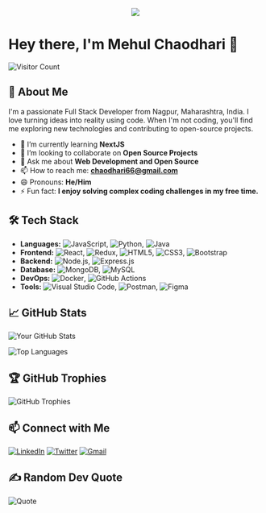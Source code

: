 <!-- Profile Header -->
<p align="center">
  <img src="https://capsule-render.vercel.app/api?text=Hey%20Everyone!🕹️&animation=fadeIn&type=waving&color=gradient&height=100"/>
</p>

# Hey there, I'm Mehul Chaodhari 👋

![Visitor Count](https://komarev.com/ghpvc/?username=Me-cha&color=blue)

## 🚀 About Me

I'm a passionate Full Stack Developer from Nagpur, Maharashtra, India. I love turning ideas into reality using code. When I'm not coding, you'll find me exploring new technologies and contributing to open-source projects.

- 🌱 I’m currently learning **NextJS**
- 👯 I’m looking to collaborate on **Open Source Projects**
- 💬 Ask me about **Web Development and Open Source**
- 📫 How to reach me: **chaodhari66@gmail.com**
- 😄 Pronouns: **He/Him**
- ⚡ Fun fact: **I enjoy solving complex coding challenges in my free time.**

## 🛠️ Tech Stack

- **Languages:** ![JavaScript](https://img.shields.io/badge/-JavaScript-black?style=flat-square&logo=javascript), ![Python](https://img.shields.io/badge/-Python-black?style=flat-square&logo=python), ![Java](https://img.shields.io/badge/-Java-black?style=flat-square&logo=java)
- **Frontend:** ![React](https://img.shields.io/badge/-React-black?style=flat-square&logo=react), ![Redux](https://img.shields.io/badge/-Redux-black?style=flat-square&logo=redux), ![HTML5](https://img.shields.io/badge/-HTML5-black?style=flat-square&logo=html5), ![CSS3](https://img.shields.io/badge/-CSS3-black?style=flat-square&logo=css3), ![Bootstrap](https://img.shields.io/badge/-Bootstrap-black?style=flat-square&logo=bootstrap)
- **Backend:** ![Node.js](https://img.shields.io/badge/-Node.js-black?style=flat-square&logo=node.js), ![Express.js](https://img.shields.io/badge/-Express.js-black?style=flat-square&logo=express)
- **Database:** ![MongoDB](https://img.shields.io/badge/-MongoDB-black?style=flat-square&logo=mongodb), ![MySQL](https://img.shields.io/badge/-MySQL-black?style=flat-square&logo=mysql)
- **DevOps:** ![Docker](https://img.shields.io/badge/-Docker-black?style=flat-square&logo=docker), ![GitHub Actions](https://img.shields.io/badge/-GitHub%20Actions-black?style=flat-square&logo=github-actions)
- **Tools:** ![Visual Studio Code](https://img.shields.io/badge/-VS%20Code-black?style=flat-square&logo=visual-studio-code), ![Postman](https://img.shields.io/badge/-Postman-black?style=flat-square&logo=postman), ![Figma](https://img.shields.io/badge/-Figma-black?style=flat-square&logo=figma)

## 📈 GitHub Stats

![Your GitHub Stats](https://github-readme-stats.vercel.app/api?username=Me-cha&show_icons=true&hide_border=true&theme=dark)

![Top Languages](https://github-readme-stats.vercel.app/api/top-langs/?username=Me-cha&layout=compact&hide_border=true&theme=dark)

## 🏆 GitHub Trophies

![GitHub Trophies](https://github-profile-trophy.vercel.app/?username=Me-cha&theme=onedark)

## 📫 Connect with Me

[![LinkedIn](https://img.shields.io/badge/-LinkedIn-blue?style=flat-square&logo=linkedin&logoColor=white&link=https://www.linkedin.com/in/mehul-chaodhari-13874b24a/)](https://www.linkedin.com/in/mehul-chaodhari-13874b24a/)
[![Twitter](https://img.shields.io/badge/-Twitter-blue?style=flat-square&logo=twitter&logoColor=white&link=https://x.com/ChaodhariM48945)](https://x.com/ChaodhariM48945)
[![Gmail](https://img.shields.io/badge/-Gmail-red?style=flat-square&logo=gmail&logoColor=white&link=mailto:chaodhari66@gmail.com)](mailto:chaodhari66@gmail.com)

## ✍️ Random Dev Quote

![Quote](https://quotes-github-readme.vercel.app/api?type=horizontal&theme=dark)


